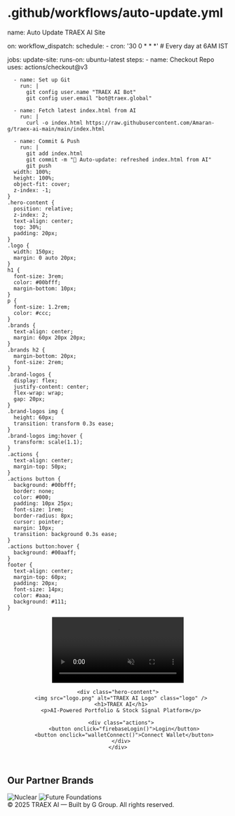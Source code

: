 # .github/workflows/auto-update.yml
name: Auto Update TRAEX AI Site

on:
  workflow_dispatch:
  schedule:
    - cron: '30 0 * * *' # Every day at 6AM IST

jobs:
  update-site:
    runs-on: ubuntu-latest
    steps:
      - name: Checkout Repo
        uses: actions/checkout@v3

      - name: Set up Git
        run: |
          git config user.name "TRAEX AI Bot"
          git config user.email "bot@traex.global"

      - name: Fetch latest index.html from AI
        run: |
          curl -o index.html https://raw.githubusercontent.com/Amaran-g/traex-ai-main/main/index.html

      - name: Commit & Push
        run: |
          git add index.html
          git commit -m "🤖 Auto-update: refreshed index.html from AI"
          git push
      width: 100%;
      height: 100%;
      object-fit: cover;
      z-index: -1;
    }
    .hero-content {
      position: relative;
      z-index: 2;
      text-align: center;
      top: 30%;
      padding: 20px;
    }
    .logo {
      width: 150px;
      margin: 0 auto 20px;
    }
    h1 {
      font-size: 3rem;
      color: #00bfff;
      margin-bottom: 10px;
    }
    p {
      font-size: 1.2rem;
      color: #ccc;
    }
    .brands {
      text-align: center;
      margin: 60px 20px 20px;
    }
    .brands h2 {
      margin-bottom: 20px;
      font-size: 2rem;
    }
    .brand-logos {
      display: flex;
      justify-content: center;
      flex-wrap: wrap;
      gap: 20px;
    }
    .brand-logos img {
      height: 60px;
      transition: transform 0.3s ease;
    }
    .brand-logos img:hover {
      transform: scale(1.1);
    }
    .actions {
      text-align: center;
      margin-top: 50px;
    }
    .actions button {
      background: #00bfff;
      border: none;
      color: #000;
      padding: 10px 25px;
      font-size: 1rem;
      border-radius: 8px;
      cursor: pointer;
      margin: 10px;
      transition: background 0.3s ease;
    }
    .actions button:hover {
      background: #00aaff;
    }
    footer {
      text-align: center;
      margin-top: 60px;
      padding: 20px;
      font-size: 14px;
      color: #aaa;
      background: #111;
    }
  </style>

  <!-- Firebase + Wallet Connect Placeholder Scripts -->
  <script>
    // Initialize Firebase auth login
    function firebaseLogin() {
      alert("Firebase login feature will be available soon.");
    }

    function walletConnect() {
      alert("Web3 Wallet Connect coming in next version.");
    }
  </script>
</head>
<body>

  <header>
    <video class="background-video" autoplay muted loop playsinline>
      <source src="background.mp4" type="video/mp4" />
      Your browser does not support the video tag.
    </video>

    <div class="hero-content">
      <img src="logo.png" alt="TRAEX AI Logo" class="logo" />
      <h1>TRAEX AI</h1>
      <p>AI-Powered Portfolio & Stock Signal Platform</p>

      <div class="actions">
        <button onclick="firebaseLogin()">Login</button>
        <button onclick="walletConnect()">Connect Wallet</button>
      </div>
    </div>
  </header>

  <section class="brands">
    <h2>Our Partner Brands</h2>
    <div class="brand-logos">
      <img src="nuclear-logo.png" alt="Nuclear" />
      <img src="future-foundations.png" alt="Future Foundations" />
    </div>
  </section>

  <footer>
    © 2025 TRAEX AI — Built by G Group. All rights reserved.
  </footer>

</body>
</html>

